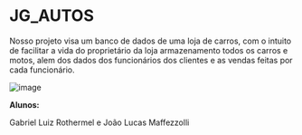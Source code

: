 # JG_AUTOS

Nosso projeto visa um banco de dados de uma loja de carros, com o intuito de facilitar a vida do proprietário da loja armazenamento todos os carros e motos, alem dos dados dos funcionários dos clientes e as vendas feitas por cada funcionário.

![image](https://github.com/Biell77/JG_AUTOS/assets/111303908/dcd96810-153c-40fa-8cb5-10f993d1051f)

**Alunos:**

Gabriel Luiz Rothermel e 
João Lucas Maffezzolli
